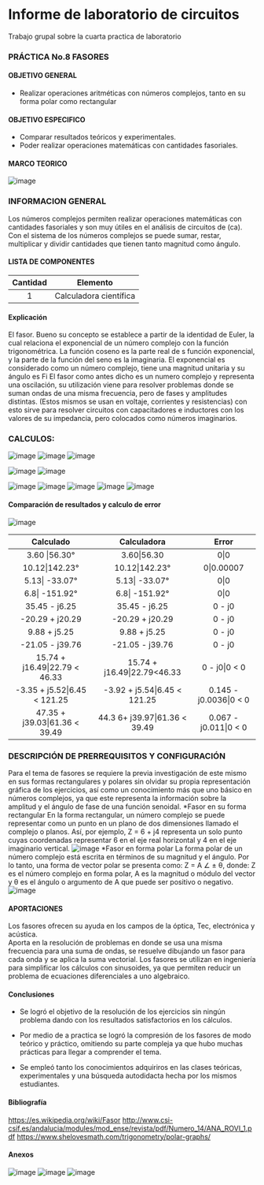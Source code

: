 
# Informe de laboratorio de circuitos
Trabajo grupal sobre la cuarta practica de laboratorio

### PRÁCTICA No.8 FASORES

#### OBJETIVO GENERAL
-	Realizar operaciones aritméticas con números complejos, tanto en su forma polar como rectangular

#### OBJETIVO ESPECIFICO
-	Comparar resultados teóricos y experimentales.
-	Poder realizar operaciones matemáticas con cantidades fasoriales.

#### MARCO TEORICO

![image](https://user-images.githubusercontent.com/75762187/107389059-7096d700-6ac4-11eb-8842-db8a46cbe236.png)


### INFORMACION GENERAL

Los números complejos permiten realizar operaciones matemáticas con cantidades fasoriales y son muy útiles en el análisis de circuitos de (ca). Con el sistema de los números complejos se puede sumar, restar, multiplicar y dividir cantidades que tienen tanto magnitud como ángulo.

#### LISTA DE COMPONENTES
|Cantidad|Elemento|
|:---:|:---:|
|1|Calculadora científica| 
#### Explicación

El fasor. Bueno su concepto se establece a partir de la identidad de Euler, la cual relaciona el exponencial de un número complejo con la función trigonométrica. La función coseno es la parte real de s función exponencial, y la parte de la función del seno es la imaginaria.
El exponencial es considerado como un número complejo, tiene una magnitud unitaria y su ángulo es Fi 
El fasor como antes dicho es un numero complejo y representa una oscilación, su utilización viene para resolver problemas donde se suman ondas de una misma frecuencia, pero de fases y amplitudes distintas. (Estos mismos se usan en voltaje, corrientes y resistencias) con esto sirve para resolver circuitos con capacitadores e inductores con los valores de su impedancia, pero colocados como números imaginarios.

### CALCULOS:
![image](https://user-images.githubusercontent.com/76060654/107332460-33a9f080-6a82-11eb-9316-bc64ca939307.png) ![image](https://user-images.githubusercontent.com/76060654/107332510-458b9380-6a82-11eb-9b41-7f03e3040802.png)
![image](https://user-images.githubusercontent.com/76060654/107333080-fa25b500-6a82-11eb-9bb3-b56af6180932.png)

![image](https://user-images.githubusercontent.com/76060654/107333235-2e00da80-6a83-11eb-8ec8-a5c2ee0f5776.png)
![image](https://user-images.githubusercontent.com/76060654/107333458-81732880-6a83-11eb-8b84-36c553ce673e.png)

![image](https://user-images.githubusercontent.com/76060654/107333577-acf61300-6a83-11eb-8c84-1bc0b0b21b71.png) ![image](https://user-images.githubusercontent.com/76060654/107333616-ba130200-6a83-11eb-8f2a-fe01052c4ebd.png) 
![image](https://user-images.githubusercontent.com/76060654/107334504-cd729d00-6a84-11eb-8631-d20f04dca268.png) 
![image](https://user-images.githubusercontent.com/76060654/107334539-d82d3200-6a84-11eb-8dbc-d05850719545.png) 
![image](https://user-images.githubusercontent.com/76060654/107334583-e3805d80-6a84-11eb-8d79-2eb3f2372fea.png) 

#### Comparación de resultados y calculo de error

![image](https://user-images.githubusercontent.com/76060654/107339713-feee6700-6a8a-11eb-8b5b-9f2fa1181fd5.png)


|Calculado|Calculadora|Error|
| :------: | :------: | :------: |
|3.60 \|56.30°| 3.60\|56.30| 0\|0|
|10.12\|142.23°| 10.12\|142.23°| 0\|0.00007|
|5.13\| -33.07°| 5.13\| -33.07°|0\|0|
|6.8\| -151.92°|6.8\| -151.92° | 0\|0|
|35.45 - j6.25|35.45 - j6.25 | 0 - j0|
|-20.29 + j20.29| -20.29 + j20.29|0 - j0 |
|9.88 + j5.25|9.88 + j5.25 |0 - j0 | 
|-21.05 - j39.76| -21.05 - j39.76| 0 - j0|
| 15.74 + j16.49\|22.79 < 46.33| 15.74 + j16.49\|22.79<46.33|0 - j0\|0 < 0|
| -3.35 + j5.52\|6.45 < 121.25|-3.92 + j5.54\|6.45 < 121.25 |0.145 - j0.0036\|0 < 0 |
| 47.35 + j39.03\|61.36 < 39.49| 44.3 6+ j39.97\|61.36 < 39.49|0.067 - j0.011\|0 < 0 |



### DESCRIPCIÓN DE PRERREQUISITOS Y CONFIGURACIÓN
Para el tema de fasores se requiere la previa investigación de este mismo en sus formas rectangulares y polares sin olvidar su propia representación gráfica de los ejercicios, así como un conocimiento más que uno básico en números complejos, ya que este representa la información sobre la amplitud y el ángulo de fase de una función senoidal.
*Fasor en su forma rectangular 
En la forma rectangular, un número complejo se puede representar como un punto en un plano de dos dimensiones llamado el complejo o planos. Así, por ejemplo, Z = 6 + j4 representa un solo punto cuyas coordenadas representar 6 en el eje real horizontal y 4 en el eje imaginario vertical.
![image](https://user-images.githubusercontent.com/76060654/107335495-fba4ac80-6a85-11eb-9d54-e1dd5d4e4553.png)
*Fasor en forma polar
La forma polar de un número complejo está escrita en términos de su magnitud y el ángulo. Por lo tanto, una forma de vector polar se presenta como:   Z = A ∠ ± θ, donde: Z es el número complejo en forma polar, A es la magnitud o módulo del vector y θ es el ángulo o argumento de A que puede ser positivo o negativo.
![image](https://user-images.githubusercontent.com/76060654/107335517-019a8d80-6a86-11eb-93cd-e9070ce919cf.png)




#### APORTACIONES
Los fasores ofrecen su ayuda en los campos de la óptica, Tec, electrónica y acústica.  
Aporta en la resolución de problemas en donde se usa una misma frecuencia para una suma de ondas, se resuelve dibujando un fasor para cada onda y se aplica la suma vectorial.
Los fasores se utilizan en ingeniería para simplificar los cálculos con sinusoides, ya que permiten reducir un problema de ecuaciones diferenciales a uno algebraico.

#### Conclusiones

- Se logró el objetivo de la resolución de los ejercicios sin ningún problema dando con los resultados satisfactorios en los cálculos. 

- Por medio de a practica se logró la compresión de los fasores de modo teórico y práctico, omitiendo su parte compleja ya que hubo muchas prácticas para llegar a comprender el tema.

-  Se empleó tanto los conocimientos adquiriros en las clases teóricas, experimentales y una búsqueda autodidacta hecha por los mismos estudiantes. 

#### Bibliografía
https://es.wikipedia.org/wiki/Fasor
http://www.csi-csif.es/andalucia/modules/mod_ense/revista/pdf/Numero_14/ANA_ROVI_1.pdf
https://www.shelovesmath.com/trigonometry/polar-graphs/
#### Anexos
![image](https://user-images.githubusercontent.com/76060654/107334827-35c17e80-6a85-11eb-9316-0d52ef4fb953.png)
![image](https://user-images.githubusercontent.com/76060654/107334838-3a863280-6a85-11eb-89a4-8b1dba7d00c9.png)
![image](https://user-images.githubusercontent.com/76060654/107334855-407c1380-6a85-11eb-952f-f2a994bad3ae.png)
